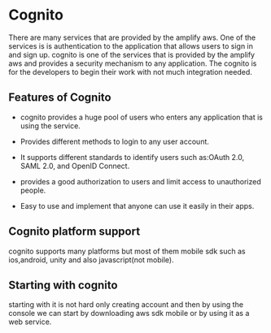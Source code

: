 # Cognito

There are many services that are provided by the amplify aws. One of the services is is authentication to the application that allows users to sign in and sign up. cognito is one of the services that is provided by the amplify aws and provides a security mechanism to any application. The cognito is for the developers to begin their work with not much integration needed. 

## Features of Cognito

* cognito provides a huge pool of users who enters any application that is using the service. 

* Provides different methods to login to any user account. 
* It supports different standards to identify users such as:OAuth 2.0, SAML 2.0, and OpenID Connect.
* provides a good authorization to users and limit access to unauthorized people.
* Easy to use and implement that anyone can use it easily in their apps.

## Cognito platform support
cognito supports many platforms but most of them mobile sdk such as ios,android, unity and also javascript(not mobile).

## Starting with cognito
starting with it is not hard only creating account and then by using the console we can start by downloading aws sdk mobile or by using it as a web service.

